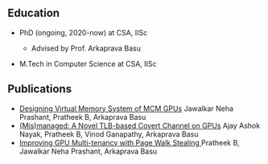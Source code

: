 ## Education

- PhD (ongoing, 2020-now) at CSA, IISc
  - Advised by Prof. Arkaprava Basu

- M.Tech in Computer Science at CSA, IISc


## Publications

- [Designing Virtual Memory System of MCM GPUs](https://www.csa.iisc.ac.in/~arkapravab/papers.html)
  Jawalkar Neha Prashant, Pratheek B, Arkaprava Basu
- [(Mis)managed: A Novel TLB-based Covert Channel on GPUs](https://www.csa.iisc.ac.in/~arkapravab/papers/asiaCCS21_GPUTLBChannel.pdf)
  Ajay Ashok Nayak, Pratheek B, Vinod Ganapathy, Arkaprava Basu
- [Improving GPU Multi-tenancy with Page Walk Stealing ](https://www.csa.iisc.ac.in/~arkapravab/papers/hpca21_DWS.pdf)
  Pratheek B, Jawalkar Neha Prashant, Arkaprava Basu


